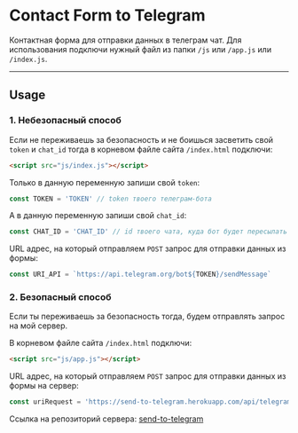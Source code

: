 # Contact Form to Telegram

Контактная форма для отправки данных в телеграм чат. Для использования подключи нужный файл из папки `/js` или `/app.js` или `/index.js`.

---

## Usage

### 1. Небезопасный способ

Если не переживаешь за безопасность и не боишься засветить свой `token` и `chat_id` тогда в корневом файле сайта `/index.html` подключи:

```html
<script src="js/index.js"></script>
```

Только в данную переменную запиши свой `token`:

```javascript
const TOKEN = 'TOKEN' // token твоего телеграм-бота
```

А в данную переменную запиши свой ```chat_id```:

```javascript
const CHAT_ID = 'CHAT_ID' // id твоего чата, куда бот будет пересылать данные из формы
```

URL адрес, на который отправляем `POST` запрос для отправки данных из формы:

```javascript
const URI_API = `https://api.telegram.org/bot${TOKEN}/sendMessage`
```

### 2. Безопасный способ

Если ты переживаешь за безопасность тогда, будем отправлять запрос на мой сервер.

В корневом файле сайта `/index.html` подключи:

```html
<script src="js/app.js"></script>
```

URL адрес, на который отправляем `POST` запрос для отправки данных из формы на сервер:

```javascript
const uriRequest = 'https://send-to-telegram.herokuapp.com/api/telegram'
```

Ссылка на репозиторий сервера:
[send-to-telegram](https://github.com/StarkElessar/send-to-telegram)
